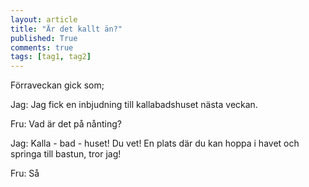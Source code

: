 ```yaml
---
layout: article
title: "Är det kallt än?"
published: True
comments: true
tags: [tag1, tag2]
---
```


Förraveckan gick som;

Jag: Jag fick en inbjudning till kallabadshuset nästa veckan.

Fru: Vad är det på nånting?

Jag: Kalla - bad - huset! Du vet! En plats där du kan hoppa i havet och springa till bastun, tror jag!

Fru: Så
